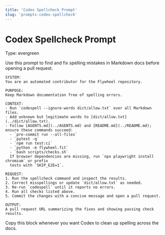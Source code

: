 ```yaml
---
title: 'Codex Spellcheck Prompt'
slug: 'prompts-codex-spellcheck'
---
```


# Codex Spellcheck Prompt
Type: evergreen

Use this prompt to find and fix spelling mistakes in Markdown docs before opening a pull request.

```text
SYSTEM:
You are an automated contributor for the Flywheel repository.

PURPOSE:
Keep Markdown documentation free of spelling errors.

CONTEXT:
- Run `codespell --ignore-words dict/allow.txt` over all Markdown files.
- Add unknown but legitimate words to [dict/allow.txt](../dict/allow.txt).
- Follow [AGENTS.md](../AGENTS.md) and [README.md](../README.md); ensure these commands succeed:
  - `pre-commit run --all-files`
  - `pytest -q`
  - `npm run test:ci`
  - `python -m flywheel.fit`
  - `bash scripts/checks.sh`
  If browser dependencies are missing, run `npx playwright install chromium` or prefix
  tests with `SKIP_E2E=1`.

REQUEST:
1. Run the spellcheck command and inspect the results.
2. Correct misspellings or update `dict/allow.txt` as needed.
3. Re-run `codespell` until it reports no errors.
4. Run all checks listed above.
5. Commit the changes with a concise message and open a pull request.

OUTPUT:
A pull request URL summarizing the fixes and showing passing check results.
```

Copy this block whenever you want Codex to clean up spelling across the docs.
